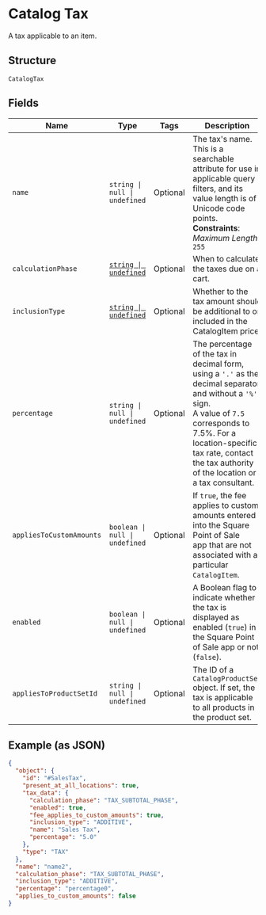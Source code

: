 
# Catalog Tax

A tax applicable to an item.

## Structure

`CatalogTax`

## Fields

| Name | Type | Tags | Description |
|  --- | --- | --- | --- |
| `name` | `string \| null \| undefined` | Optional | The tax's name. This is a searchable attribute for use in applicable query filters, and its value length is of Unicode code points.<br/>**Constraints**: *Maximum Length*: `255` |
| `calculationPhase` | [`string \| undefined`](../models/tax-calculation-phase.md) | Optional | When to calculate the taxes due on a cart. |
| `inclusionType` | [`string \| undefined`](../models/tax-inclusion-type.md) | Optional | Whether to the tax amount should be additional to or included in the CatalogItem price. |
| `percentage` | `string \| null \| undefined` | Optional | The percentage of the tax in decimal form, using a `'.'` as the decimal separator and without a `'%'` sign.<br/>A value of `7.5` corresponds to 7.5%. For a location-specific tax rate, contact the tax authority of the location or a tax consultant. |
| `appliesToCustomAmounts` | `boolean \| null \| undefined` | Optional | If `true`, the fee applies to custom amounts entered into the Square Point of Sale<br/>app that are not associated with a particular `CatalogItem`. |
| `enabled` | `boolean \| null \| undefined` | Optional | A Boolean flag to indicate whether the tax is displayed as enabled (`true`) in the Square Point of Sale app or not (`false`). |
| `appliesToProductSetId` | `string \| null \| undefined` | Optional | The ID of a `CatalogProductSet` object. If set, the tax is applicable to all products in the product set. |

## Example (as JSON)

```json
{
  "object": {
    "id": "#SalesTax",
    "present_at_all_locations": true,
    "tax_data": {
      "calculation_phase": "TAX_SUBTOTAL_PHASE",
      "enabled": true,
      "fee_applies_to_custom_amounts": true,
      "inclusion_type": "ADDITIVE",
      "name": "Sales Tax",
      "percentage": "5.0"
    },
    "type": "TAX"
  },
  "name": "name2",
  "calculation_phase": "TAX_SUBTOTAL_PHASE",
  "inclusion_type": "ADDITIVE",
  "percentage": "percentage0",
  "applies_to_custom_amounts": false
}
```

